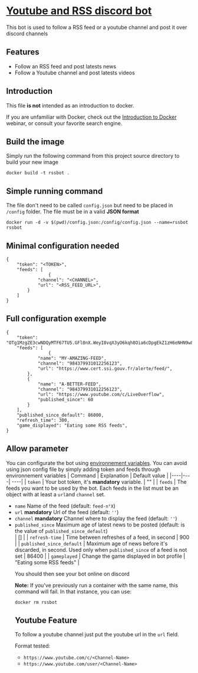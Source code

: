 # [Youtube and RSS discord bot ](https://github.com/ScriptSathi/discord_rss)

This bot is used to follow a RSS feed or a youtube channel and post it over discord channels

## Features 

- Follow an RSS feed and post latests news
- Follow a Youtube channel and post latests videos

## Introduction

This file **is not** intended as an introduction to docker.

 If you are unfamiliar with Docker, check out the [Introduction to Docker](https://training.docker.com/introduction-to-docker) webinar, or consult your favorite search engine.

## Build the image

Simply run the following command from this project source directory to build your new image
```
docker build -t rssbot .
```

## Simple running command
The file don't need to be called `config.json` but need to be placed in `/config` folder. The file must be in a valid **JSON format**
```
docker run -d -v $(pwd)/config.json:/config/config.json --name=rssbot rssbot
```

## Minimal configuration needed 
```
{
    "token": "<TOKEN>",
    "feeds": [
                {
            "channel": "<CHANNEL>",
            "url": "<RSS_FEED_URL>",
        }
    ]
}
```
## Full configuration exemple
```
{
    "token": "OTg1MzgZE3cwNDQyMTF67TU5.GFl0nX.WeyI8vqX3yO6kqh8Oia6cDpgEkZ1zH6eNHN9w8",
    "feeds": [
                {
            "name": "MY-AMAZING-FEED",
            "channel": "984379931012256123",
            "url": "https://www.cert.ssi.gouv.fr/alerte/feed/",
        },
        {
            "name": "A-BETTER-FEED",
            "channel": "984379931012256123",
            "url": "https://www.youtube.com/c/LiveOverflow",
            "published_since": 60
        }
    ],
    "published_since_default": 86000,
    "refresh_time": 300,
    "game_displayed": "Eating some RSS feeds",
}
```

## Allow parameter
You can configurate the bot using [environnement variables](https://docs.docker.com/engine/reference/run/#env-environment-variables). 
You can avoid using json config file by simply adding token and feeds through environnement variables
| Command | Explanation | Default value |
|----|----| ----|
| `token` | Your bot token, it's **mandatory** variable. | "" |
| `feeds` | The feeds you want to be used by the bot. Each feeds in the list must be an object with at least a `url`and `channel` set. <ul><li>`name` Name of the feed (default: `feed-n°X`)<li>`url` **mandatory** Url of the feed (default: `''`)</li><li>`channel` **mandatory** Channel where to display the feed (default: `''`)</li><li>`published_since` Maximum age of latest news to be posted (default: is the value of `published_since_default`)</li>| [] |
| `refresh-time` | Time between refreshes of a feed, in second | 900 |
| `published_since_default` | Maximum age of news before it's discarded, in second. Used only when `published_since` of a feed is not set | 86400 |
| `gameplayed` | Change the game displayed in bot profile | "Eating some RSS feeds" |

You should then see your bot online on discord 

**Note:** If you've previously run a container with the same name, this command will fail. In that instance, you can use:
```
docker rm rssbot
```

## Youtube Feature

To follow a youtube channel just put the youtube url in the `url` field.

Format tested: 
- `https://www.youtube.com/c/<Channel-Name>`
- `https://www.youtube.com/user/<Channel-Name>`